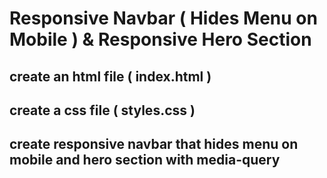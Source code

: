 # Responsive Navbar ( Hides Menu on Mobile ) & Responsive Hero Section

## create an html file ( index.html )

## create a css file ( styles.css )

## create responsive navbar that hides menu on mobile and hero section with media-query
